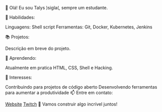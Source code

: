 👋 Olá! Eu sou Talys )sigla(, sempre um estudante.

🔧 Habilidades:

Linguagens: Shell script
Ferramentas: Git, Docker, Kubernetes, Jenkins

📚 Projetos:

Descrição em breve do projeto.

🌱 Aprendendo:

Atualmente em pratica HTML, CSS, Shell e Hacking.

🎯 Interesses:

Contribuindo para projetos de código aberto
Desenvolvendo ferramentas para aumentar a produtividade
📫 Entre em contato:

[Website](https://tsigla.github.io/site/)
[Twitch](https://www.twitch.tv/osigla)
🚀 Vamos construir algo incrível juntos!
